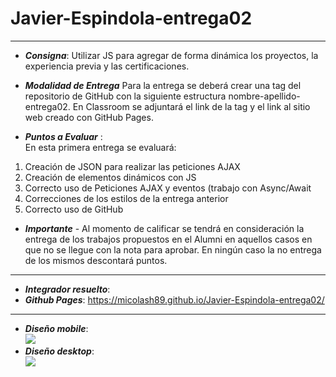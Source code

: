 # Javier-Espindola-entrega02
---

- ***Consigna***: Utilizar JS para agregar de forma dinámica los proyectos, la experiencia previa y las certificaciones.

- ***Modalidad de Entrega***
Para la entrega se deberá crear una tag del repositorio de GitHub con la siguiente estructura nombre-apellido-entrega02. 
En Classroom se adjuntará el link de la tag y el link al sitio web creado con GitHub Pages.

- ***Puntos a Evaluar*** :
<br> En esta primera entrega se evaluará:
1. Creación de JSON para realizar las peticiones AJAX
2. Creación de elementos dinámicos con JS
3. Correcto uso de Peticiones AJAX y eventos (trabajo con Async/Await
4. Correcciones de los estilos de la entrega anterior
5. Correcto uso de GitHub
- ***Importante*** - Al momento de calificar se tendrá en consideración la entrega de los trabajos propuestos en el Alumni en aquellos casos en que no se llegue con la nota para aprobar.  En ningún caso la no entrega de los mismos descontará puntos.

---
- ***Integrador resuelto***:
- ***Github Pages***: https://micolash89.github.io/Javier-Espindola-entrega02/
---
- ***Diseño mobile***:
  </br>
  <img src ="images/mobile.PNG">
- ***Diseño desktop***:
  </br>
  <img src ="images/desktop.PNG">
